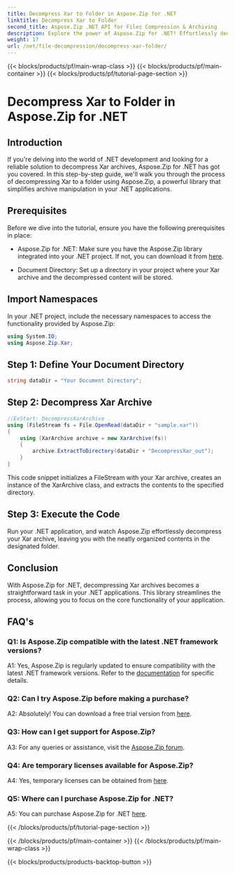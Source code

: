 ```yaml
---
title: Decompress Xar to Folder in Aspose.Zip for .NET
linktitle: Decompress Xar to Folder
second_title: Aspose.Zip .NET API for Files Compression & Archiving
description: Explore the power of Aspose.Zip for .NET! Effortlessly decompress Xar archives with this user-friendly tutorial. Enhance your .NET development experience.
weight: 17
url: /net/file-decompression/decompress-xar-folder/
---
```


{{< blocks/products/pf/main-wrap-class >}}
{{< blocks/products/pf/main-container >}}
{{< blocks/products/pf/tutorial-page-section >}}

# Decompress Xar to Folder in Aspose.Zip for .NET

## Introduction

If you're delving into the world of .NET development and looking for a reliable solution to decompress Xar archives, Aspose.Zip for .NET has got you covered. In this step-by-step guide, we'll walk you through the process of decompressing Xar to a folder using Aspose.Zip, a powerful library that simplifies archive manipulation in your .NET applications.

## Prerequisites

Before we dive into the tutorial, ensure you have the following prerequisites in place:

- Aspose.Zip for .NET: Make sure you have the Aspose.Zip library integrated into your .NET project. If not, you can download it from [here](https://releases.aspose.com/zip/net/).

- Document Directory: Set up a directory in your project where your Xar archive and the decompressed content will be stored.

## Import Namespaces

In your .NET project, include the necessary namespaces to access the functionality provided by Aspose.Zip:

```csharp
using System.IO;
using Aspose.Zip.Xar;
```

## Step 1: Define Your Document Directory

```csharp
string dataDir = "Your Document Directory";
```

## Step 2: Decompress Xar Archive

```csharp
//ExStart: DecompressXarArchive
using (FileStream fs = File.OpenRead(dataDir + "sample.xar"))
{
    using (XarArchive archive = new XarArchive(fs))
    {
        archive.ExtractToDirectory(dataDir + "DecompressXar_out");
    }
}
```

This code snippet initializes a FileStream with your Xar archive, creates an instance of the XarArchive class, and extracts the contents to the specified directory.

## Step 3: Execute the Code

Run your .NET application, and watch Aspose.Zip effortlessly decompress your Xar archive, leaving you with the neatly organized contents in the designated folder.

## Conclusion

With Aspose.Zip for .NET, decompressing Xar archives becomes a straightforward task in your .NET applications. This library streamlines the process, allowing you to focus on the core functionality of your application.


## FAQ's

### Q1: Is Aspose.Zip compatible with the latest .NET framework versions?

A1: Yes, Aspose.Zip is regularly updated to ensure compatibility with the latest .NET framework versions. Refer to the [documentation](https://reference.aspose.com/zip/net/) for specific details.

### Q2: Can I try Aspose.Zip before making a purchase?

A2: Absolutely! You can download a free trial version from [here](https://releases.aspose.com/).

### Q3: How can I get support for Aspose.Zip?

A3: For any queries or assistance, visit the [Aspose.Zip forum](https://forum.aspose.com/c/zip/37).

### Q4: Are temporary licenses available for Aspose.Zip?

A4: Yes, temporary licenses can be obtained from [here](https://purchase.aspose.com/temporary-license/).

### Q5: Where can I purchase Aspose.Zip for .NET?

A5: You can purchase Aspose.Zip for .NET [here](https://purchase.aspose.com/buy).

{{< /blocks/products/pf/tutorial-page-section >}}

{{< /blocks/products/pf/main-container >}}
{{< /blocks/products/pf/main-wrap-class >}}

{{< blocks/products/products-backtop-button >}}
